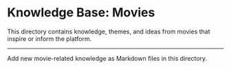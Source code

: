 # Knowledge Base: Movies

This directory contains knowledge, themes, and ideas from movies that inspire or inform the platform.

---
Add new movie-related knowledge as Markdown files in this directory.

